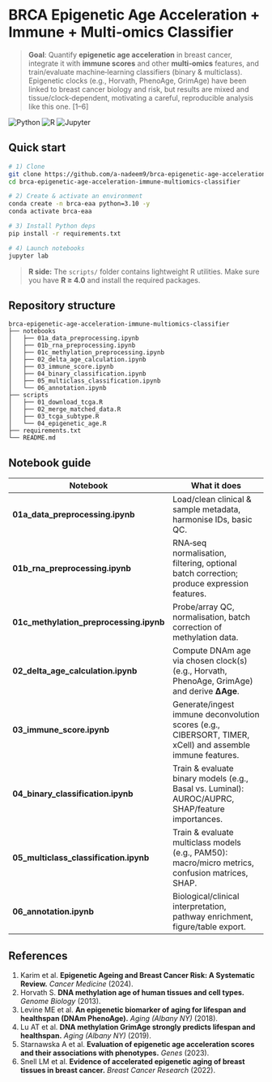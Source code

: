 # BRCA Epigenetic Age Acceleration + Immune + Multi‑omics Classifier

> **Goal**: Quantify **epigenetic age acceleration** in breast cancer, integrate it with **immune scores** and other **multi‑omics** features, and train/evaluate machine‑learning classifiers (binary & multiclass). Epigenetic clocks (e.g., Horvath, PhenoAge, GrimAge) have been linked to breast cancer biology and risk, but results are mixed and tissue/clock‑dependent, motivating a careful, reproducible analysis like this one. [1–6]

<p align="left">
  <img alt="Python" src="https://img.shields.io/badge/Python-3.10+-blue.svg">
  <img alt="R" src="https://img.shields.io/badge/R-%3E=4.0-276DC3.svg">
  <img alt="Jupyter" src="https://img.shields.io/badge/Jupyter-%F0%9F%93%9A-orange.svg">
</p>

## Quick start

```bash
# 1) Clone
git clone https://github.com/a-nadeem9/brca-epigenetic-age-acceleration-immune-multiomics-classifier.git
cd brca-epigenetic-age-acceleration-immune-multiomics-classifier

# 2) Create & activate an environment
conda create -n brca-eaa python=3.10 -y
conda activate brca-eaa

# 3) Install Python deps
pip install -r requirements.txt

# 4) Launch notebooks
jupyter lab
```

> **R side:** The `scripts/` folder contains lightweight R utilities. Make sure you have **R ≥ 4.0** and install the required packages.



## Repository structure

```
brca-epigenetic-age-acceleration-immune-multiomics-classifier
├── notebooks
│   ├── 01a_data_preprocessing.ipynb
│   ├── 01b_rna_preprocessing.ipynb
│   ├── 01c_methylation_preprocessing.ipynb
│   ├── 02_delta_age_calculation.ipynb
│   ├── 03_immune_score.ipynb
│   ├── 04_binary_classification.ipynb
│   ├── 05_multiclass_classification.ipynb
│   └── 06_annotation.ipynb
├── scripts
│   ├── 01_download_tcga.R
│   ├── 02_merge_matched_data.R
│   ├── 03_tcga_subtype.R
│   └── 04_epigenetic_age.R
├── requirements.txt
└── README.md

```



## Notebook guide

| Notebook | What it does |
|---|---|
| **01a_data_preprocessing.ipynb** | Load/clean clinical & sample metadata, harmonise IDs, basic QC. |
| **01b_rna_preprocessing.ipynb** | RNA‑seq normalisation, filtering, optional batch correction; produce expression features. |
| **01c_methylation_preprocessing.ipynb** | Probe/array QC, normalisation, batch correction of methylation data. |
| **02_delta_age_calculation.ipynb** | Compute DNAm age via chosen clock(s) (e.g., Horvath, PhenoAge, GrimAge) and derive **ΔAge**. |
| **03_immune_score.ipynb** | Generate/ingest immune deconvolution scores (e.g., CIBERSORT, TIMER, xCell) and assemble immune features. |
| **04_binary_classification.ipynb** | Train & evaluate binary models (e.g., Basal vs. Luminal): AUROC/AUPRC, SHAP/feature importances. |
| **05_multiclass_classification.ipynb** | Train & evaluate multiclass models (e.g., PAM50): macro/micro metrics, confusion matrices, SHAP. |
| **06_annotation.ipynb** | Biological/clinical interpretation, pathway enrichment, figure/table export. |


## References

1. Karim et al. **Epigenetic Ageing and Breast Cancer Risk: A Systematic Review.** *Cancer Medicine* (2024).  
2. Horvath S. **DNA methylation age of human tissues and cell types.** *Genome Biology* (2013).  
3. Levine ME et al. **An epigenetic biomarker of aging for lifespan and healthspan (DNAm PhenoAge).** *Aging (Albany NY)* (2018).  
4. Lu AT et al. **DNA methylation GrimAge strongly predicts lifespan and healthspan.** *Aging (Albany NY)* (2019).  
5. Starnawska A et al. **Evaluation of epigenetic age acceleration scores and their associations with phenotypes.** *Genes* (2023).  
6. Snell LM et al. **Evidence of accelerated epigenetic aging of breast tissues in breast cancer.** *Breast Cancer Research* (2022).
